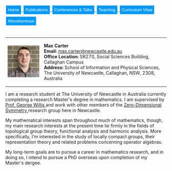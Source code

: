 <html>
<head>
<style>
.button {
  background-color: #0099ff; /* Green */
  border: none;
  color: white;
  padding: 6px 6px;
  text-align: center;
  text-decoration: none;
  display: inline-block;
  font-size: 13px;
  margin: 4px 2px;
  transition-duration: 0.4s;
  cursor: pointer;
}

.button1 {
  background-color: white; 
  color: black; 
  border: 2px solid #0099ff;
  border-radius: 8px;
}

.button1:hover {
  background-color: #0099ff;
  color: white;
}

.center {
  margin: auto;
  width: 100%;
  border: 0px solid #73AD21;
  padding: 0px;
  display: flex;
  justify-content: center;
  align-items: center;
}

</style>
</head>
<body>
 
<div class="center">
<a href="https://max-carter-math.github.io/"> <button class="button button1"> Home </button> </a><!--
--><a href="./publications.html"> <button class="button button1"> Publications </button> </a><!--
--><a href="./conf_talks.html"> <button class="button button1"> Conferences & Talks </button> </a><!--
--><a href="./teaching.html"> <button class="button button1"> Teaching </button> </a><!--
--><a href="./CV.pdf"> <button class="button button1"> Curriculum Vitae </button> </a><!--
--><a href="./other.html"> <button class="button button1"> Miscellaneous </button> </a>
</div>

</body>
</html>

<table style="border-collapse: collapse; border: none; padding: 20px 0px 0px 0px">
  
<td style="border: 0px;"> 
    
<img src="./Headshot1.jpeg" width="145"> 
    
</td> 
    
<td style="border: 0px;"> 
    
<b> Max Carter </b> <br/> <b> Email: </b> <a href="max.carter@newcastle.edu.au"> max.carter@newcastle.edu.au </a> <br/> <b> Office Location:</b> SR270, Social Sciences Building, Callaghan Campus <br/> <b>Address:</b> School of Information and Physical Sciences, <br/> The University of Newcastle, Callaghan, NSW, 2308, Australia

</td>

</table>
        
I am a research student at The University of Newcastle in Australia currently completing a research Master's degree in mathematics. I am supervised by <a href="https://www.newcastle.edu.au/profile/george-willis#career"> Prof. George Willis </a> and work with other members of the <a href="https://zerodimensional.group/"> Zero-Dimensional Symmetry </a> research group here in Newcastle. 

My mathematical interests span throughout much of mathematics, though, my main research interests at the present time lie firmly in the fields of topological group theory, functional analysis and harmonic analysis. More specifically, I'm interested in the study of locally compact groups, their representation theory and related problems concerning operator algebras.

My long-term goals are to pursue a career in mathematics research, and in doing so, I intend to pursue a PhD overseas upon completion of my Master's dergee.

<a href="https://info.flagcounter.com/q5bF"></a>
